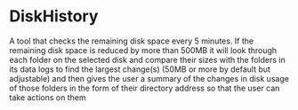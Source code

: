 # DiskHistory
A tool that checks the remaining disk space every 5 minutes. If the remaining disk space is reduced by more than 500MB it will look through each folder on the selected disk and compare their sizes with the folders in its data logs to find the largest change(s) (50MB or more by default but adjustable) and then gives the user a summary of the changes in disk usage of those folders in the form of their directory address so that the user can take actions on them
